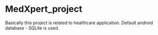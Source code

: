 # MedXpert_project
Basically this project is related to healthcare application.
Default android database - SQLite is used.
